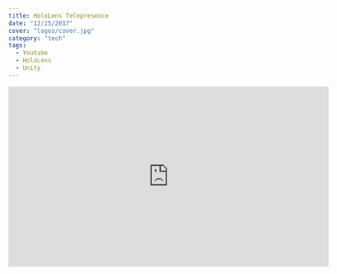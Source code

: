 ```yaml
---
title: HoloLens Telepresence
date: "12/25/2017"
cover: "logos/cover.jpg"
category: "tech"
tags:
  - Youtube
  - HoloLens
  - Unity
---
```


<iframe type="text/html" width="640" height="360" src="https://www.youtube.com/embed/6vQy-ihdUZw?autoplay=0" frameborder="0"></iframe>
